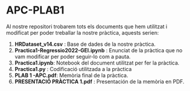 # APC-PLAB1  
Al nostre repositori trobarem tots els documents que hem utilitzat i modificat per poder treballar la nostre pràctica, aquests serien:
1. **HRDataset_v14.csv** : Base de dades de la nostre pràctica.
1. **Practica1-Regressio2022-GEI.ipynb** : Enunciat de la pràctica que no vam modificar per poder seguir-lo com a pauta.
1. **Practica1.ipynb**: Notebook del document utilitzat per fer la pràctica.
1. **Practica1.py** : Codificació utilitzada a la pràctica
1. **PLAB 1 -APC.pdf**: Memòria final de la pràctica.
1. **PRESENTACIÓ PRÀCTICA 1.pdf** : Presentación de la memòria en PDF.
